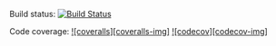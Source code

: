 Build status:
 [![Build Status](https://travis-ci.com/brambg/HyperGraphTools.svg?branch=master)](https://travis-ci.com/brambg/HyperGraphTools)

Code coverage:
[![coveralls][coveralls-img]](https://coveralls.io/r/brambg/HyperGraphTools?branch=master)
[![codecov][codecov-img]](http://codecov.io/github/brambg/HyperGraphTools?branch=master)
